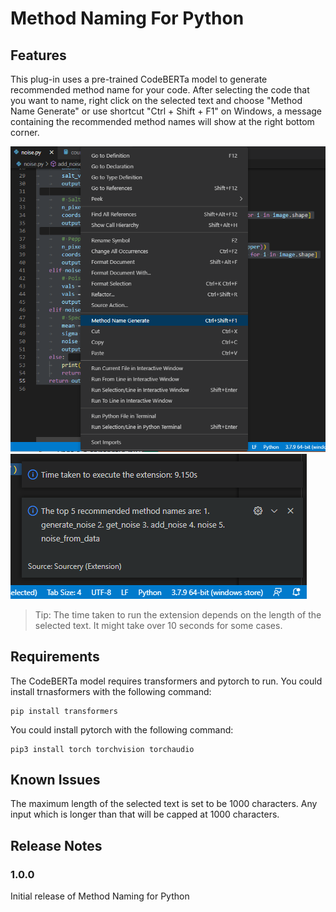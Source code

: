 # Method Naming For Python

## Features

This plug-in uses a pre-trained CodeBERTa model to generate recommended method name for your code. After selecting the code that you want to name, right click on the selected text and choose "Method Name Generate" or use shortcut "Ctrl + Shift + F1" on Windows, a message containing the recommended method names will show at the right bottom corner. 

![](images/2022-08-08-03-53-49.png)
![](images/2022-08-08-03-54-57.png)

> Tip: The time taken to run the extension depends on the length of the selected text. It might take over 10 seconds for some cases.

## Requirements

The CodeBERTa model requires transformers and pytorch to run. You could install trnasformers with the following command:

    pip install transformers

You could install pytorch with the following command:

    pip3 install torch torchvision torchaudio


<!-- ## Extension Settings

Include if your extension adds any VS Code settings through the `contributes.configuration` extension point.

For example:

This extension contributes the following settings:

* `myExtension.enable`: enable/disable this extension
* `myExtension.thing`: set to `blah` to do something -->

## Known Issues

The maximum length of the selected text is set to be 1000 characters. Any input which is longer than that will be capped at 1000 characters.

## Release Notes

### 1.0.0

Initial release of Method Naming for Python

